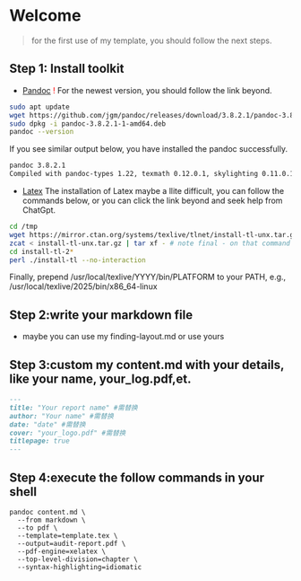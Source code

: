 # Welcome
>  for the first use of my template, you should follow the next steps.

## Step 1: Install toolkit
* [Pandoc](https://pandoc.org/installing.html)
<font color="red">!</font> For the newest version, you should follow the link beyond.
```bash
sudo apt update
wget https://github.com/jgm/pandoc/releases/download/3.8.2.1/pandoc-3.8.2.1-1-amd64.deb
sudo dpkg -i pandoc-3.8.2.1-1-amd64.deb
pandoc --version 
```
If you see similar output below, you have installed the pandoc successfully.
```bash
pandoc 3.8.2.1
Compiled with pandoc-types 1.22, texmath 0.12.0.1, skylighting 0.11.0.1
```
* [Latex](https://www.latex-project.org/get/)
The installation of Latex maybe a llite difficult, you can follow the commands below, or you can click the link beyond and seek help from ChatGpt.
```bash
cd /tmp
wget https://mirror.ctan.org/systems/texlive/tlnet/install-tl-unx.tar.gz
zcat < install-tl-unx.tar.gz | tar xf - # note final - on that command line
cd install-tl-2*
perl ./install-tl --no-interaction
```
Finally, prepend /usr/local/texlive/YYYY/bin/PLATFORM to your PATH,
e.g., /usr/local/texlive/2025/bin/x86_64-linux

## Step 2:write your markdown file 
* maybe you can use my finding-layout.md or use yours

## Step 3:custom my content.md with your details, like your name, your_log.pdf,et.

```markdown
---
title: "Your report name" #需替换
author: "Your name" #需替换
date: "date" #需替换
cover: "your_logo.pdf" #需替换    
titlepage: true      
---
```

## Step 4:execute the follow commands in your shell
```
pandoc content.md \
  --from markdown \
  --to pdf \
  --template=template.tex \
  --output=audit-report.pdf \
  --pdf-engine=xelatex \
  --top-level-division=chapter \
  --syntax-highlighting=idiomatic
```
